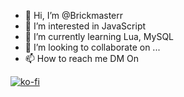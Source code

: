 - 👋 Hi, I’m @Brickmasterr
- 👀 I’m interested in JavaScript
- 🌱 I’m currently learning Lua, MySQL
- 💞️ I’m looking to collaborate on ...
- 📫 How to reach me DM On 

[![ko-fi](https://ko-fi.com/img/githubbutton_sm.svg)](https://ko-fi.com/R5R3CL07C)

<!---
Brickmasterr/Brickmasterr is a ✨ special ✨ repository because its `README.md` (this file) appears on your GitHub profile.
You can click the Preview link to take a look at your changes.
--->
